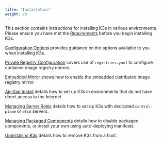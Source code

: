 ```yaml
---
title: "Installation"
weight: 20
---
```


This section contains instructions for installing K3s in various environments. Please ensure you have met the [Requirements](requirements.md) before you begin installing K3s.

[Configuration Options](configuration.md) provides guidance on the options available to you when installing K3s.

[Private Registry Configuration](private-registry.md) covers use of `registries.yaml` to configure container image registry mirrors.

[Embedded Mirror](registry-mirror.md) shows how to enable the embedded distributed image registry mirror.

[Air-Gap Install](airgap.md) details how to set up K3s in environments that do not have direct access to the Internet.

[Managing Server Roles](server-roles.md) details how to set up K3s with dedicated `control-plane` or `etcd` servers.

[Managing Packaged Components](packaged-components.md) details how to disable packaged components, or install your own using auto-deploying manifests.

[Uninstalling K3s](uninstall.md) details how to remove K3s from a host.
